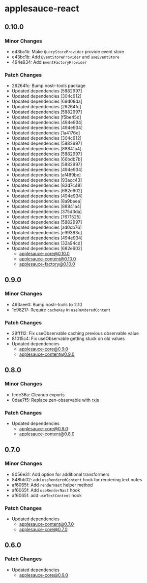 # applesauce-react

## 0.10.0

### Minor Changes

- e43bc1b: Make `QueryStoreProvider` provide event store
- e43bc1b: Add `EventStoreProvider` and `useEventStore`
- 494e934: Add `EventFactoryProvider`

### Patch Changes

- 26264fc: Bump nostr-tools package
- Updated dependencies [5882997]
- Updated dependencies [304c912]
- Updated dependencies [69d08da]
- Updated dependencies [26264fc]
- Updated dependencies [5882997]
- Updated dependencies [f5be45d]
- Updated dependencies [494e934]
- Updated dependencies [494e934]
- Updated dependencies [1a4176e]
- Updated dependencies [304c912]
- Updated dependencies [5882997]
- Updated dependencies [88841a4]
- Updated dependencies [5882997]
- Updated dependencies [66bdb7b]
- Updated dependencies [5882997]
- Updated dependencies [494e934]
- Updated dependencies [af489be]
- Updated dependencies [93acc43]
- Updated dependencies [83d7c48]
- Updated dependencies [682e602]
- Updated dependencies [494e934]
- Updated dependencies [8a9beea]
- Updated dependencies [88841a4]
- Updated dependencies [375d3da]
- Updated dependencies [7671525]
- Updated dependencies [5882997]
- Updated dependencies [ad0cb76]
- Updated dependencies [e99383c]
- Updated dependencies [494e934]
- Updated dependencies [32a94cd]
- Updated dependencies [682e602]
  - applesauce-core@0.10.0
  - applesauce-content@0.10.0
  - applesauce-factory@0.10.0

## 0.9.0

### Minor Changes

- 493aee0: Bump nostr-tools to 2.10
- 1c98217: Require `cacheKey` in `useRenderedContent`

### Patch Changes

- 29ff112: Fix useObservable caching previous observable value
- 81015c4: Fix useObservable getting stuck on old values
- Updated dependencies
  - applesauce-core@0.9.0
  - applesauce-content@0.9.0

## 0.8.0

### Minor Changes

- fcde36a: Cleanup exports
- 0dae7f5: Replace zen-observable with rxjs

### Patch Changes

- Updated dependencies
  - applesauce-core@0.8.0
  - applesauce-content@0.8.0

## 0.7.0

### Minor Changes

- 8056e31: Add option for additional transformers
- 848bb02: add `useRenderedContent` hook for rendering text notes
- af6065f: Add `renderNast` helper method
- af6065f: Add `useRenderNast` hook
- af6065f: add `useTextContent` hook

### Patch Changes

- Updated dependencies
  - applesauce-content@0.7.0
  - applesauce-core@0.7.0

## 0.6.0

### Patch Changes

- Updated dependencies
  - applesauce-core@0.6.0
